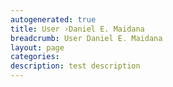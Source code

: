 ```yaml
---
autogenerated: true
title: User ›Daniel E. Maidana
breadcrumb: User Daniel E. Maidana
layout: page
categories: 
description: test description
---
```



